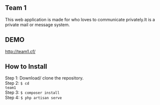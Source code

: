 ## Team 1

This web application is made for who loves to communicate privately.It is a private mail or message system.

## DEMO

http://team1.cf/

## How to Install

Step 1: Download/ clone the repository.<br/>
Step 2: <code>$ cd team1</code><br/>
Step 3: <code>$ composer install</code><br/>
Step 4: <code>$ php artisan serve</code>

